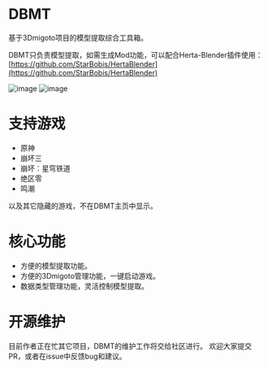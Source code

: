 # DBMT

基于3Dmigoto项目的模型提取综合工具箱。


DBMT只负责模型提取，如需生成Mod功能，可以配合Herta-Blender插件使用：[https://github.com/StarBobis/HertaBlender](https://github.com/StarBobis/HertaBlender) 

![image](https://github.com/user-attachments/assets/62143813-99cd-4854-b2ca-d8ddba1f1fe9)
![image](https://github.com/user-attachments/assets/9ace2d5f-ac0e-4d8d-a84d-2b3c8374f235)


# 支持游戏
- 原神
- 崩坏三
- 崩坏：星穹铁道
- 绝区零
- 鸣潮

以及其它隐藏的游戏，不在DBMT主页中显示。

# 核心功能
- 方便的模型提取功能。
- 方便的3Dmigoto管理功能，一键启动游戏。
- 数据类型管理功能，灵活控制模型提取。

# 开源维护

目前作者正在忙其它项目，DBMT的维护工作将交给社区进行。
欢迎大家提交PR，或者在issue中反馈bug和建议。

